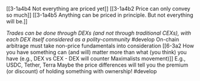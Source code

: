 [[3-1a4b4 Not everything are priced yet]] 
	[[3-1a4b2 Price can only convey so much]]
		[[3-1a4b5 Anything can be priced in principle. But not everything will be.]]

*Trades can be done through DEXs (and not through traditional CEXs), with each DEX itself considered as a polity-community* #develop 
	On-chain arbitrage must take non-price fundamentals into consideration
		[[6-3a2 How you have something can (and will) matter more than what (you think) you have (e.g., DEX vs CEX - DEX will counter Maximalists movement)]]
			E.g., USDC, Tether, Terra
				Maybe the price differences will tell you the premium (or discount) of holding something with ownership! #develop 
